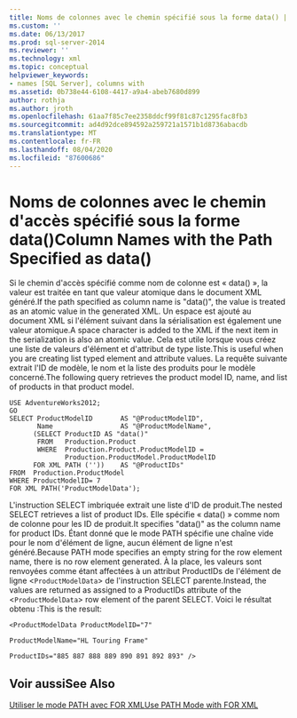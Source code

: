 ```yaml
---
title: Noms de colonnes avec le chemin spécifié sous la forme data() | Microsoft Docs
ms.custom: ''
ms.date: 06/13/2017
ms.prod: sql-server-2014
ms.reviewer: ''
ms.technology: xml
ms.topic: conceptual
helpviewer_keywords:
- names [SQL Server], columns with
ms.assetid: 0b738e44-6108-4417-a9a4-abeb7680d899
author: rothja
ms.author: jroth
ms.openlocfilehash: 61aa7f85c7ee2358ddcf99f81c87c1295fac8fb3
ms.sourcegitcommit: ad4d92dce894592a259721a1571b1d8736abacdb
ms.translationtype: MT
ms.contentlocale: fr-FR
ms.lasthandoff: 08/04/2020
ms.locfileid: "87600686"
---
```

# <a name="column-names-with-the-path-specified-as-data"></a><span data-ttu-id="011cd-102">Noms de colonnes avec le chemin d'accès spécifié sous la forme data()</span><span class="sxs-lookup"><span data-stu-id="011cd-102">Column Names with the Path Specified as data()</span></span>
  <span data-ttu-id="011cd-103">Si le chemin d'accès spécifié comme nom de colonne est « data() », la valeur est traitée en tant que valeur atomique dans le document XML généré.</span><span class="sxs-lookup"><span data-stu-id="011cd-103">If the path specified as column name is "data()", the value is treated as an atomic value in the generated XML.</span></span> <span data-ttu-id="011cd-104">Un espace est ajouté au document XML si l'élément suivant dans la sérialisation est également une valeur atomique.</span><span class="sxs-lookup"><span data-stu-id="011cd-104">A space character is added to the XML if the next item in the serialization is also an atomic value.</span></span> <span data-ttu-id="011cd-105">Cela est utile lorsque vous créez une liste de valeurs d'élément et d'attribut de type liste.</span><span class="sxs-lookup"><span data-stu-id="011cd-105">This is useful when you are creating list typed element and attribute values.</span></span> <span data-ttu-id="011cd-106">La requête suivante extrait l'ID de modèle, le nom et la liste des produits pour le modèle concerné.</span><span class="sxs-lookup"><span data-stu-id="011cd-106">The following query retrieves the product model ID, name, and list of products in that product model.</span></span>  
  
```  
USE AdventureWorks2012;  
GO  
SELECT ProductModelID       AS "@ProductModelID",  
       Name                 AS "@ProductModelName",  
      (SELECT ProductID AS "data()"  
       FROM   Production.Product  
       WHERE  Production.Product.ProductModelID =   
              Production.ProductModel.ProductModelID  
      FOR XML PATH (''))    AS "@ProductIDs"  
FROM  Production.ProductModel  
WHERE ProductModelID= 7   
FOR XML PATH('ProductModelData');  
```  
  
 <span data-ttu-id="011cd-107">L'instruction SELECT imbriquée extrait une liste d'ID de produit.</span><span class="sxs-lookup"><span data-stu-id="011cd-107">The nested SELECT retrieves a list of product IDs.</span></span> <span data-ttu-id="011cd-108">Elle spécifie « data() » comme nom de colonne pour les ID de produit.</span><span class="sxs-lookup"><span data-stu-id="011cd-108">It specifies "data()" as the column name for product IDs.</span></span> <span data-ttu-id="011cd-109">Étant donné que le mode PATH spécifie une chaîne vide pour le nom d'élément de ligne, aucun élément de ligne n'est généré.</span><span class="sxs-lookup"><span data-stu-id="011cd-109">Because PATH mode specifies an empty string for the row element name, there is no row element generated.</span></span> <span data-ttu-id="011cd-110">À la place, les valeurs sont renvoyées comme étant affectées à un attribut ProductIDs de l'élément de ligne <`ProductModelData`> de l'instruction SELECT parente.</span><span class="sxs-lookup"><span data-stu-id="011cd-110">Instead, the values are returned as assigned to a ProductIDs attribute of the <`ProductModelData`> row element of the parent SELECT.</span></span> <span data-ttu-id="011cd-111">Voici le résultat obtenu :</span><span class="sxs-lookup"><span data-stu-id="011cd-111">This is the result:</span></span>  
  
 `<ProductModelData ProductModelID="7"`  
  
 `ProductModelName="HL Touring Frame"`  
  
 `ProductIDs="885 887 888 889 890 891 892 893" />`  
  
## <a name="see-also"></a><span data-ttu-id="011cd-112">Voir aussi</span><span class="sxs-lookup"><span data-stu-id="011cd-112">See Also</span></span>  
 [<span data-ttu-id="011cd-113">Utiliser le mode PATH avec FOR XML</span><span class="sxs-lookup"><span data-stu-id="011cd-113">Use PATH Mode with FOR XML</span></span>](use-path-mode-with-for-xml.md)  
  
  
